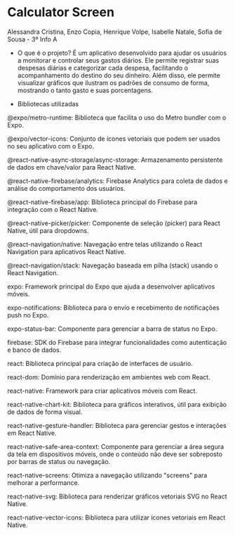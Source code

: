 # Calculator Screen

Alessandra Cristina, Enzo Copia, Henrique Volpe, Isabelle Natale, Sofia de Sousa - 3º Info A

- O que é o projeto?
É um aplicativo desenvolvido para ajudar os usuários a monitorar e controlar seus gastos diários. Ele permite registrar suas despesas diárias e categorizar cada despesa, facilitando o acompanhamento do destino do seu dinheiro. Além disso, ele permite visualizar gráficos que ilustram os padrões de consumo de forma, mostrando o tanto gasto e suas porcentagens.


- Bibliotecas utilizadas

@expo/metro-runtime: 
Biblioteca que facilita o uso do Metro bundler com o Expo.

@expo/vector-icons: 
Conjunto de ícones vetoriais que podem ser usados no seu aplicativo com o Expo.

@react-native-async-storage/async-storage: 
Armazenamento persistente de dados em chave/valor para React Native.

@react-native-firebase/analytics: 
Firebase Analytics para coleta de dados e análise do comportamento dos usuários.

@react-native-firebase/app: 
Biblioteca principal do Firebase para integração com o React Native.

@react-native-picker/picker: 
Componente de seleção (picker) para React Native, útil para dropdowns.

@react-navigation/native: 
Navegação entre telas utilizando o React Navigation para aplicativos React Native.

@react-navigation/stack: 
Navegação baseada em pilha (stack) usando o React Navigation.

expo: 
Framework principal do Expo que ajuda a desenvolver aplicativos móveis.

expo-notifications: 
Biblioteca para o envio e recebimento de notificações push no Expo.

expo-status-bar:
Componente para gerenciar a barra de status no Expo.

firebase: 
SDK do Firebase para integrar funcionalidades como autenticação e banco de dados.

react:
Biblioteca principal para criação de interfaces de usuário.

react-dom: 
Domínio para renderização em ambientes web com React.

react-native:
Framework para criar aplicativos móveis com React.

react-native-chart-kit:
Biblioteca para gráficos interativos, útil para exibição de dados de forma visual.

react-native-gesture-handler: 
Biblioteca para gerenciar gestos e interações em React Native.

react-native-safe-area-context: 
Componente para gerenciar a área segura da tela em dispositivos móveis, onde o conteúdo não deve ser sobreposto por barras de status ou navegação.

react-native-screens: 
Otimiza a navegação utilizando "screens" para melhorar a performance.

react-native-svg: 
Biblioteca para renderizar gráficos vetoriais SVG no React Native.

react-native-vector-icons: 
Biblioteca para utilizar ícones vetoriais em React Native.